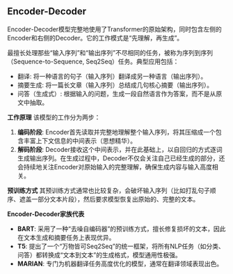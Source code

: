 ## Encoder-Decoder

Encoder-Decoder模型完整地使用了Transformer的原始架构，同时包含左侧的Encoder和右侧的Decoder。它的工作模式是“先理解，再生成”。

最擅长处理那些“输入序列”和“输出序列”不尽相同的任务，被称为序列到序列（Sequence-to-Sequence, Seq2Seq）任务。典型应用包括：

* 翻译: 将一种语言的句子（输入序列）翻译成另一种语言（输出序列）。
* 摘要生成: 将一篇长文章（输入序列）总结成几句核心摘要（输出序列）。
* 问答（生成式）: 根据输入的问题，生成一段自然语言作为答案，而不是从原文中抽取。

**工作原理**
该模型的工作分为两步：

1. **编码阶段**: Encoder首先读取并完整地理解整个输入序列，将其压缩成一个包含丰富上下文信息的中间表示（思想精华）。
2. **解码阶段**: Decoder接收这个中间表示，并在此基础上，以自回归的方式逐词生成输出序列。在生成过程中，Decoder不仅会关注自己已经生成的部分，还会持续地关注Encoder对原始输入的完整理解，确保生成内容与输入高度相关。

**预训练方式**
其预训练方式通常也比较复杂，会破坏输入序列（比如打乱句子顺序、遮盖一部分文本片段），然后要求模型恢复出原始的、完整的文本。

**Encoder-Decoder家族代表**

* **BART**: 采用了一种“去噪自编码器”的预训练方式，擅长修复损坏的文本，因此在文本生成和摘要任务上表现优异。
* **T5**: 提出了一个“万物皆可Seq2Seq”的统一框架，将所有NLP任务（如分类、问答）都转换成“文本到文本”的生成格式，模型通用性极强。
* **MARIAN**: 专门为机器翻译任务高度优化的模型，通常在翻译领域表现出色。
